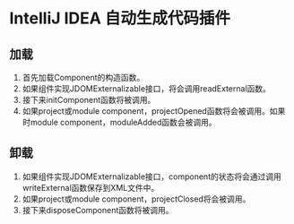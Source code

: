 # IntelliJ IDEA 自动生成代码插件

## 加载
1. 首先加载Component的构造函数。
2. 如果组件实现JDOMExternalizable接口，将会调用readExternal函数。
3. 接下来initComponent函数将被调用。
4. 如果project或module component，projectOpened函数将会被调用。如果时module component，moduleAdded函数会被调用。

## 卸载
1. 如果组件实现JDOMExternalizable接口，component的状态将会通过调用writeExternal函数保存到XML文件中。
2. 如果project或module component，projectClosed将会被调用。
3. 接下来disposeComponent函数将被调用。